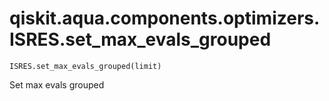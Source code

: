 # qiskit.aqua.components.optimizers.ISRES.set\_max\_evals\_grouped

`ISRES.set_max_evals_grouped(limit)`

Set max evals grouped
